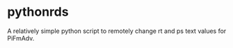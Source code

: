 # pythonrds
A relatively simple python script to remotely change rt and ps text values for PiFmAdv.
